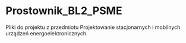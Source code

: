 # Prostownik_BL2_PSME
Pliki do projektu z przedmiotu Projektowanie stacjonarnych i mobilnych urządzeń energoelektronicznych.
